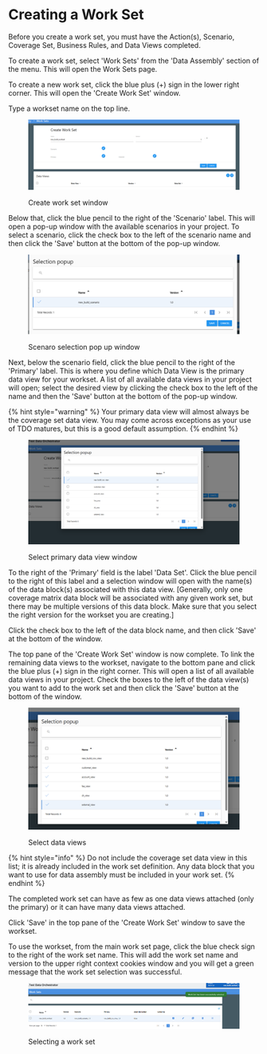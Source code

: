 # Creating a Work Set

Before you create a work set, you must have the Action(s), Scenario, Coverage Set, Business Rules, and Data Views completed.

To create a work set, select 'Work Sets' from the 'Data Assembly' section of the menu.  This will open the Work Sets page.

To create a new work set, click the blue plus (+) sign in the lower right corner. This will open the 'Create Work Set' window.

Type a workset name on the top line.

&#x20;

<figure><img src="../../../../../.gitbook/assets/image (946).png" alt=""><figcaption><p>Create work set window</p></figcaption></figure>

Below that, click the blue pencil to the right of the 'Scenario' label.  This will open a pop-up window with the available scenarios in your project.  To select a scenario, click the check box to the left of the scenario name and then click the 'Save' button at the bottom of the pop-up window.

<figure><img src="../../../../../.gitbook/assets/image (947).png" alt=""><figcaption><p>Scenaro selection pop up window</p></figcaption></figure>

Next, below the scenario field, click the blue pencil to the right of the 'Primary' label.  This is where you define which Data View is the primary data view for your workset.  A list of all available data views in your project will open; select the desired view by clicking the check box to the left of the name and then the 'Save' button at the bottom of the pop-up window.

{% hint style="warning" %}
Your primary data view will almost always be the coverage set data view. You may come across exceptions as your use of TDO matures, but this is a good default assumption.
{% endhint %}

<figure><img src="../../../../../.gitbook/assets/image (948).png" alt=""><figcaption><p>Select primary data view window</p></figcaption></figure>

To the right of the 'Primary' field is the label 'Data Set'.  Click the blue pencil to the right of this label and a selection window will open with the name(s) of the data block(s) associated with this data view.  \[Generally, only one coverage matrix data block will be associated with any given work set, but there may be multiple versions of this data block. Make sure that you select the right version for the workset you are creating.]

Click the check box to the left of the data block name, and then click 'Save' at the bottom of the window.

The top pane of the 'Create Work Set' window is now complete.  To link the remaining data views to the workset, navigate to the bottom pane and click the blue plus (+) sign in the right corner.  This will open a list of all available data views in your project.  Check the boxes to the left of the data view(s) you want to add to the work set and then click the 'Save' button at the bottom of the window.

<figure><img src="../../../../../.gitbook/assets/image (949).png" alt=""><figcaption><p>Select data views</p></figcaption></figure>

{% hint style="info" %}
Do not include the coverage set data view in this list; it is already included in the work set definition.  Any data block that you want to use for data assembly must be included in your work set.
{% endhint %}

The completed work set can have as few as one data views attached (only the primary) or it can have many data views attached. &#x20;

Click 'Save' in the top pane of the 'Create Work Set' window to save the workset.

To use the workset, from the main work set page, click the blue check sign to the right of the work set name.  This will add the work set name and version to the upper right context cookies window and you will get a green message that the work set selection was successful.

<figure><img src="../../../../../.gitbook/assets/image (950).png" alt=""><figcaption><p>Selecting a work set</p></figcaption></figure>
